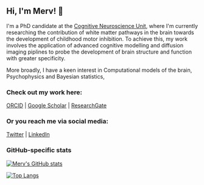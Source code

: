 ## Hi, I'm Merv! 👋

I'm a PhD candidate at the [Cognitive Neuroscience Unit](https://www.deakin.edu.au/psychology/our-research/cognitive-neuroscience-unit), where I'm currently researching the contribution of white matter pathways in the brain towards the development of childhood motor inhibition. To achieve this, my work involves the application of advanced cognitive modelling and diffusion imaging piplines to probe the development of brain structure and function with greater specificity. 

More broadly, I have a keen interest in Computational models of the brain, Psychophysics and Bayesian statistics,


### Check out my work here:

[ORCID](https://orcid.org/my-orcid?orcid=0000-0001-8058-3995) | [Google Scholar](https://www.researchgate.net/profile/Mervyn-Singh-2) | [ResearchGate](https://www.researchgate.net/profile/Mervyn-Singh-2)

### Or you reach me via social media:

[Twitter](https://twitter.com/MervynSingh1) | [LinkedIn](https://www.linkedin.com/in/mervyn-singh/)


### GitHub-specific stats

[![Merv's GitHub stats](https://github-readme-stats.vercel.app/api?username=MervSingh)](https://github.com/MervSingh/github-readme-stats)


[![Top Langs](https://github-readme-stats.vercel.app/api/top-langs/?username=MervSingh&layout=compact)](https://github.com/MervSingh/github-readme-stats)

<!--
**MervSingh/MervSingh** is a ✨ _special_ ✨ repository because its `README.md` (this file) appears on your GitHub profile.
-->
